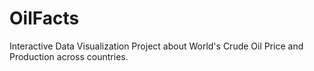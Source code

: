 # OilFacts
Interactive Data Visualization Project about World's Crude Oil Price and Production across countries.
